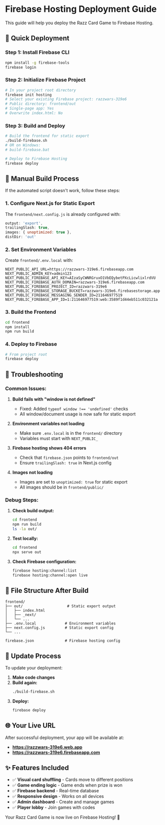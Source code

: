 # Firebase Hosting Deployment Guide

This guide will help you deploy the Razz Card Game to Firebase Hosting.

## 🚀 Quick Deployment

### Step 1: Install Firebase CLI
```bash
npm install -g firebase-tools
firebase login
```

### Step 2: Initialize Firebase Project
```bash
# In your project root directory
firebase init hosting
# Select your existing Firebase project: razzwars-319e6
# Public directory: frontend/out
# Single-page app: Yes
# Overwrite index.html: No
```

### Step 3: Build and Deploy
```bash
# Build the frontend for static export
./build-firebase.sh
# OR on Windows:
# build-firebase.bat

# Deploy to Firebase Hosting
firebase deploy
```

## 🔧 Manual Build Process

If the automated script doesn't work, follow these steps:

### 1. Configure Next.js for Static Export
The `frontend/next.config.js` is already configured with:
```javascript
output: 'export',
trailingSlash: true,
images: { unoptimized: true },
distDir: 'out'
```

### 2. Set Environment Variables
Create `frontend/.env.local` with:
```env
NEXT_PUBLIC_API_URL=https://razzwars-319e6.firebaseapp.com
NEXT_PUBLIC_ADMIN_KEY=admin123
NEXT_PUBLIC_FIREBASE_API_KEY=AIzaSyCWNRGruxO1VbEQybetPXcLicwlixlrdVU
NEXT_PUBLIC_FIREBASE_AUTH_DOMAIN=razzwars-319e6.firebaseapp.com
NEXT_PUBLIC_FIREBASE_PROJECT_ID=razzwars-319e6
NEXT_PUBLIC_FIREBASE_STORAGE_BUCKET=razzwars-319e6.firebasestorage.app
NEXT_PUBLIC_FIREBASE_MESSAGING_SENDER_ID=211646977519
NEXT_PUBLIC_FIREBASE_APP_ID=1:211646977519:web:3589f1d44eb511c032121a
```

### 3. Build the Frontend
```bash
cd frontend
npm install
npm run build
```

### 4. Deploy to Firebase
```bash
# From project root
firebase deploy
```

## 🐛 Troubleshooting

### Common Issues:

1. **Build fails with "window is not defined"**
   - Fixed: Added `typeof window !== 'undefined'` checks
   - All window/document usage is now safe for static export

2. **Environment variables not loading**
   - Make sure `.env.local` is in the `frontend/` directory
   - Variables must start with `NEXT_PUBLIC_`

3. **Firebase hosting shows 404 errors**
   - Check that `firebase.json` points to `frontend/out`
   - Ensure `trailingSlash: true` in Next.js config

4. **Images not loading**
   - Images are set to `unoptimized: true` for static export
   - All images should be in `frontend/public/`

### Debug Steps:

1. **Check build output:**
   ```bash
   cd frontend
   npm run build
   ls -la out/
   ```

2. **Test locally:**
   ```bash
   cd frontend
   npx serve out
   ```

3. **Check Firebase configuration:**
   ```bash
   firebase hosting:channel:list
   firebase hosting:channel:open live
   ```

## 📁 File Structure After Build

```
frontend/
├── out/                    # Static export output
│   ├── index.html
│   ├── _next/
│   └── ...
├── .env.local             # Environment variables
├── next.config.js         # Static export config
└── ...

firebase.json              # Firebase hosting config
```

## 🔄 Update Process

To update your deployment:

1. **Make code changes**
2. **Build again:**
   ```bash
   ./build-firebase.sh
   ```
3. **Deploy:**
   ```bash
   firebase deploy
   ```

## 🌐 Your Live URL

After successful deployment, your app will be available at:
- **https://razzwars-319e6.web.app**
- **https://razzwars-319e6.firebaseapp.com**

## ✨ Features Included

- ✅ **Visual card shuffling** - Cards move to different positions
- ✅ **Game ending logic** - Game ends when prize is won
- ✅ **Firebase backend** - Real-time database
- ✅ **Responsive design** - Works on all devices
- ✅ **Admin dashboard** - Create and manage games
- ✅ **Player lobby** - Join games with codes

Your Razz Card Game is now live on Firebase Hosting! 🎉
